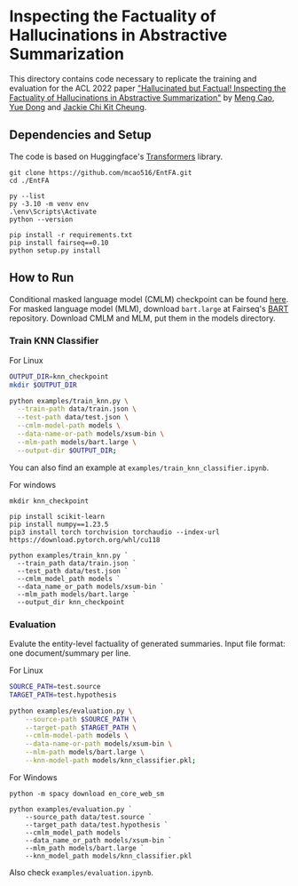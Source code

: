 # Inspecting the Factuality of Hallucinations in Abstractive Summarization

This directory contains code necessary to replicate the training and evaluation for the ACL 2022 paper ["Hallucinated but Factual! Inspecting the Factuality of Hallucinations in Abstractive Summarization"](https://arxiv.org/pdf/2109.09784.pdf) by [Meng Cao](https://mcao516.github.io/), [Yue Dong](https://www.cs.mcgill.ca/~ydong26/) and [Jackie Chi Kit Cheung](https://www.cs.mcgill.ca/~jcheung/).

## Dependencies and Setup
The code is based on Huggingface's [Transformers](https://github.com/huggingface/transformers) library. 
  ```
  git clone https://github.com/mcao516/EntFA.git
  cd ./EntFA

  py --list
  py -3.10 -m venv env
  .\env\Scripts\Activate
  python --version

  pip install -r requirements.txt
  pip install fairseq==0.10
  python setup.py install
  ```

## How to Run
Conditional masked language model (CMLM) checkpoint can be found [here](https://drive.google.com/drive/folders/10ibVc5R7q4Gc0TH1AIRo7IaLCV83SkpF?usp=sharing). For masked language model (MLM), download `bart.large` at Fairseq's [BART](https://github.com/pytorch/fairseq/tree/main/examples/bart) repository. Download CMLM and MLM, put them in the models directory.

### Train KNN Classifier

For Linux

```bash
OUTPUT_DIR=knn_checkpoint
mkdir $OUTPUT_DIR

python examples/train_knn.py \
  --train-path data/train.json \
  --test-path data/test.json \
  --cmlm-model-path models \
  --data-name-or-path models/xsum-bin \
  --mlm-path models/bart.large \
  --output-dir $OUTPUT_DIR;
```
You can also find an example at `examples/train_knn_classifier.ipynb`.

For windows

```
mkdir knn_checkpoint

pip install scikit-learn
pip install numpy==1.23.5
pip3 install torch torchvision torchaudio --index-url https://download.pytorch.org/whl/cu118

python examples/train_knn.py `
  --train_path data/train.json `
  --test_path data/test.json `
  --cmlm_model_path models `
  --data_name_or_path models/xsum-bin `
  --mlm_path models/bart.large `
  --output_dir knn_checkpoint

```

### Evaluation
Evalute the entity-level factuality of generated summaries. Input file format: one document/summary per line.

For Linux

```bash
SOURCE_PATH=test.source
TARGET_PATH=test.hypothesis

python examples/evaluation.py \
    --source-path $SOURCE_PATH \
    --target-path $TARGET_PATH \
    --cmlm-model-path models \
    --data-name-or-path models/xsum-bin \
    --mlm-path models/bart.large \
    --knn-model-path models/knn_classifier.pkl;
```

For Windows

```
python -m spacy download en_core_web_sm

python examples/evaluation.py `
    --source_path data/test.source `
    --target_path data/test.hypothesis `
    --cmlm_model_path models `
    --data_name_or_path models/xsum-bin `
    --mlm_path models/bart.large `
    --knn_model_path models/knn_classifier.pkl
```
Also check `examples/evaluation.ipynb`.
